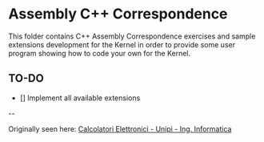 # Assembly C++ Correspondence

This folder contains C++ Assembly Correspondence exercises and sample extensions
development for the Kernel in order to provide some user program showing how to
code your own for the Kernel.

## TO-DO
- [] Implement all available extensions

--

Originally seen here: [Calcolatori Elettronici - Unipi - Ing. Informatica](http://calcolatori.iet.unipi.it/)

